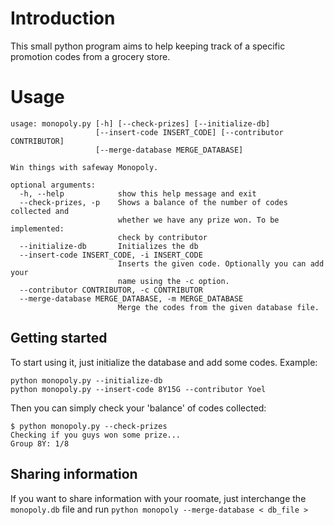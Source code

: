# Introduction
This small python program aims to help keeping track of a specific promotion codes from a grocery store.

# Usage

```
usage: monopoly.py [-h] [--check-prizes] [--initialize-db]
                   [--insert-code INSERT_CODE] [--contributor CONTRIBUTOR]
                   [--merge-database MERGE_DATABASE]

Win things with safeway Monopoly.

optional arguments:
  -h, --help            show this help message and exit
  --check-prizes, -p    Shows a balance of the number of codes collected and
                        whether we have any prize won. To be implemented:
                        check by contributor
  --initialize-db       Initializes the db
  --insert-code INSERT_CODE, -i INSERT_CODE
                        Inserts the given code. Optionally you can add your
                        name using the -c option.
  --contributor CONTRIBUTOR, -c CONTRIBUTOR
  --merge-database MERGE_DATABASE, -m MERGE_DATABASE
                        Merge the codes from the given database file.
```

## Getting started

To start using it, just initialize the database and add some codes.
Example:

```
python monopoly.py --initialize-db
python monopoly.py --insert-code 8Y15G --contributor Yoel
```

Then you can simply check your 'balance' of codes collected:

```
$ python monopoly.py --check-prizes
Checking if you guys won some prize...
Group 8Y: 1/8
```

## Sharing information
If you want to share information with your roomate, just interchange the `monopoly.db` file and run `python monopoly --merge-database < db_file >` 
